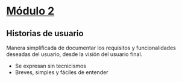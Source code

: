 # [Módulo 2](http://dcd.tic.unam.mx/cursosadistancia/course/view.php?id=54&section=2)

## Historias de usuario

Manera simplificada de documentar los requisitos y funcionalidades deseadas del usuario, desde la visión del usuario final.

* Se expresan sin tecnicismos
* Breves, simples y fáciles de entender


